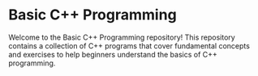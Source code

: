 # Basic C++ Programming
Welcome to the Basic C++ Programming repository! This repository contains a collection of C++ programs that cover fundamental concepts and exercises to help beginners understand the basics of C++ programming.
